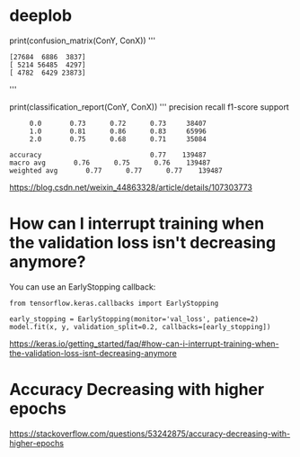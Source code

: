 # deeplob


print(confusion_matrix(ConY, ConX))
'''

    [27684  6886  3837]
    [ 5214 56485  4297]
    [ 4782  6429 23873]

'''

print(classification_report(ConY, ConX))
'''
              precision    recall  f1-score   support

         0.0       0.73      0.72      0.73     38407
         1.0       0.81      0.86      0.83     65996
         2.0       0.75      0.68      0.71     35084

    accuracy                           0.77    139487
    macro avg       0.76      0.75      0.76    139487
    weighted avg       0.77      0.77      0.77    139487
    
    
    
https://blog.csdn.net/weixin_44863328/article/details/107303773

# How can I interrupt training when the validation loss isn't decreasing anymore?

You can use an EarlyStopping callback:

```
from tensorflow.keras.callbacks import EarlyStopping

early_stopping = EarlyStopping(monitor='val_loss', patience=2)
model.fit(x, y, validation_split=0.2, callbacks=[early_stopping])
```
https://keras.io/getting_started/faq/#how-can-i-interrupt-training-when-the-validation-loss-isnt-decreasing-anymore

# Accuracy Decreasing with higher epochs

https://stackoverflow.com/questions/53242875/accuracy-decreasing-with-higher-epochs


